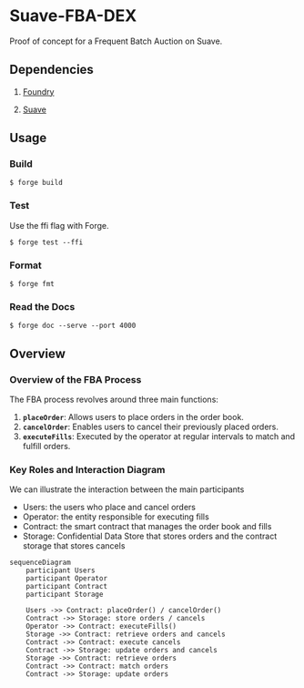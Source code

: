 # Suave-FBA-DEX

Proof of concept for a Frequent Batch Auction on Suave.

## Dependencies
1. <a href=https://book.getfoundry.sh/getting-started/installation>Foundry</a>

2. <a href=https://github.com/flashbots/suave-geth>Suave</a>


## Usage

### Build

```shell
$ forge build
```

### Test

Use the ffi flag with Forge.

```shell
$ forge test --ffi
```

### Format

```shell
$ forge fmt
```

### Read the Docs

```shell
$ forge doc --serve --port 4000
```

## Overview
### Overview of the FBA Process

The FBA process revolves around three main functions:

1. **`placeOrder`**: Allows users to place orders in the order book.
2. **`cancelOrder`**: Enables users to cancel their previously placed orders.
3. **`executeFills`**: Executed by the operator at regular intervals to match and fulfill orders.

### Key Roles and Interaction Diagram

We can illustrate the interaction between the main participants

- Users: the users who place and cancel orders
- Operator: the entity responsible for executing fills
- Contract: the smart contract that manages the order book and fills
- Storage: Confidential Data Store that stores orders and the contract storage that stores cancels

```mermaid
sequenceDiagram
    participant Users
    participant Operator
    participant Contract
    participant Storage

    Users ->> Contract: placeOrder() / cancelOrder()
    Contract ->> Storage: store orders / cancels
    Operator ->> Contract: executeFills()
    Storage ->> Contract: retrieve orders and cancels
    Contract ->> Contract: execute cancels
    Contract ->> Storage: update orders and cancels
    Storage ->> Contract: retrieve orders
    Contract ->> Contract: match orders
    Contract ->> Storage: update orders
```
